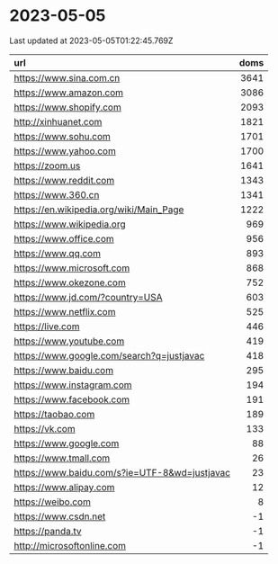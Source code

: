 # 2023-05-05

<!-- BEGIN -->
Last updated at 2023-05-05T01:22:45.769Z

url | doms
:- | -:
https://www.sina.com.cn | 3641
https://www.amazon.com | 3086
https://www.shopify.com | 2093
http://xinhuanet.com | 1821
https://www.sohu.com | 1701
https://www.yahoo.com | 1700
https://zoom.us | 1641
https://www.reddit.com | 1343
https://www.360.cn | 1341
https://en.wikipedia.org/wiki/Main_Page | 1222
https://www.wikipedia.org | 969
https://www.office.com | 956
https://www.qq.com | 893
https://www.microsoft.com | 868
https://www.okezone.com | 752
https://www.jd.com/?country=USA | 603
https://www.netflix.com | 525
https://live.com | 446
https://www.youtube.com | 419
https://www.google.com/search?q=justjavac | 418
https://www.baidu.com | 295
https://www.instagram.com | 194
https://www.facebook.com | 191
https://taobao.com | 189
https://vk.com | 133
https://www.google.com | 88
https://www.tmall.com | 26
https://www.baidu.com/s?ie=UTF-8&wd=justjavac | 23
https://www.alipay.com | 12
https://weibo.com | 8
https://www.csdn.net | -1
https://panda.tv | -1
http://microsoftonline.com | -1
<!-- END -->

